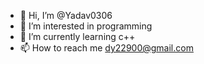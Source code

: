 - 👋 Hi, I’m @Yadav0306
- 👀 I’m interested in programming
- 🌱 I’m currently learning c++
- 📫 How to reach me dy22900@gmail.com

<!---
Yadav0306/Yadav0306 is a ✨ special ✨ repository because its `README.md` (this file) appears on your GitHub profile.
You can click the Preview link to take a look at your changes.
--->
